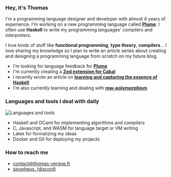 ### Hey, it's Thomas

I'm a programming language designer and developer with almost 4 years of experience. I'm working on a new programming language called [**Plume**](https://github.com/plume-lang/plume). I often use **Haskell** to write my programming languages' compilers and interpreters.

I love kinds of stuff like **functional programming**, **type theory**, **compilers**... I love sharing my knowledge so I plan to write an article series about creating and designing a programming language from scratch on my future blog.

- I'm looking for language feedback for [**Plume**](https://github.com/thomasvergne/plume-language)
- I'm currently creating a [**Zed extension for Cabal**](https://github.com/thomasvergne/zed-cabal-extension)
- I recently wrote an article on [**learning and capturing the essence of Haskell**](https://dev.to/sisypheus/learning-haskell-5g3m)
- I'm also currently learning and dealing with [**row-polymorphism**](https://en.wikipedia.org/wiki/Row_polymorphism)

### Languages and tools I deal with daily

![Languages and tools](https://skillicons.dev/icons?i=haskell,ocaml,c,js,wasm,latex,git,docker&theme=light)

- Haskell and OCaml for implementing algorithms and compilers
- C, Javascript, and WASM for language target or VM writing
- Latex for formalizing my ideas
- Docker and Git for deploying my projects

### How to reach me

- [contact@thomas-vergne.fr](mailto:contact@thomas-vergne.fr)
- [sisypheus. (discord)](https://discordapp.com/users/995010152535179314)
